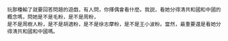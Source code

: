     玩那種輸了就要回答問題的遊戲，有人問，你擇偶會看什麼。我説，看她分得清共和國和中國的概念嗎，問她是不是毛粉，是不是周粉，
    是不是周樹人粉，是不是胡適粉，是不是徐志摩粉，是不是王小波粉。當然，最重要還是看她分得清共和國和中國嗎。
